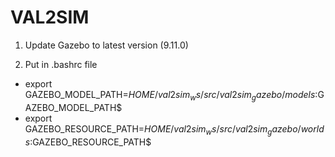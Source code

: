 # VAL2SIM

1. Update Gazebo to latest version (9.11.0) 

2. Put in .bashrc file
-  export GAZEBO_MODEL_PATH=$HOME/val2sim_ws/src/val2sim_gazebo/models:$GAZEBO_MODEL_PATH$
-  export GAZEBO_RESOURCE_PATH=$HOME/val2sim_ws/src/val2sim_gazebo/worlds:$GAZEBO_RESOURCE_PATH$
